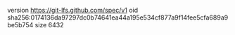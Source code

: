 version https://git-lfs.github.com/spec/v1
oid sha256:0174136da97297dc0b74641ea44a195e534cf877a9f14fee5cfa689a9be5b754
size 6432
